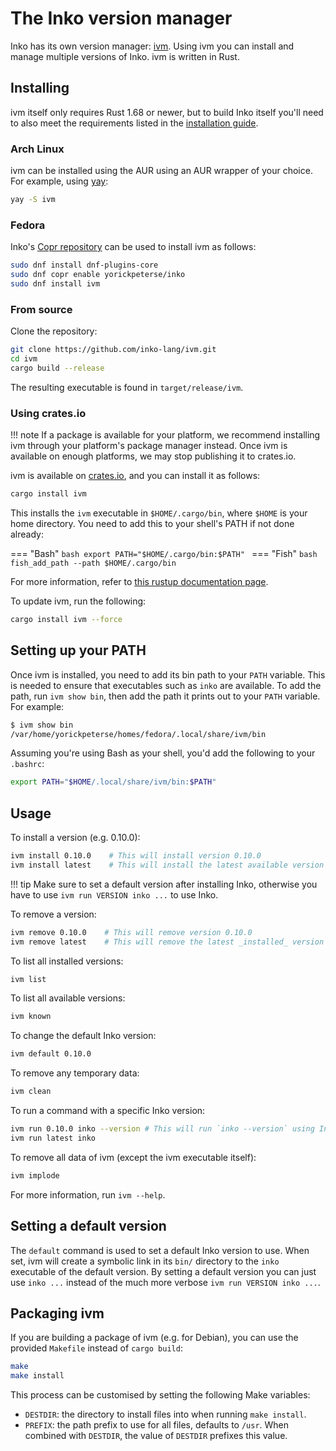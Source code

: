 # The Inko version manager

Inko has its own version manager: [ivm](https://github.com/inko-lang/ivm).
Using ivm you can install and manage multiple versions of Inko. ivm is written
in Rust.

## Installing

ivm itself only requires Rust 1.68 or newer, but to build Inko itself you'll
need to also meet the requirements listed in the [installation
guide](installation.md).

### Arch Linux

ivm can be installed using the AUR using an AUR wrapper of your choice. For
example, using [yay](https://github.com/Jguer/yay):

```bash
yay -S ivm
```

### Fedora

Inko's [Copr repository](https://copr.fedorainfracloud.org/coprs/yorickpeterse/inko/)
can be used to install ivm as follows:

```bash
sudo dnf install dnf-plugins-core
sudo dnf copr enable yorickpeterse/inko
sudo dnf install ivm
```

### From source

Clone the repository:

```bash
git clone https://github.com/inko-lang/ivm.git
cd ivm
cargo build --release
```

The resulting executable is found in `target/release/ivm`.

### Using crates.io

!!! note
    If a package is available for your platform, we recommend installing ivm
    through your platform's package manager instead. Once ivm is available on
    enough platforms, we may stop publishing it to crates.io.

ivm is available on [crates.io](https://crates.io/), and you can install it as
follows:

```bash
cargo install ivm
```

This installs the `ivm` executable in `$HOME/.cargo/bin`, where `$HOME` is your
home directory. You need to add this to your shell's PATH if not done already:

=== "Bash"
    ```bash
    export PATH="$HOME/.cargo/bin:$PATH"
    ```
=== "Fish"
    ```bash
    fish_add_path --path $HOME/.cargo/bin
    ```

For more information, refer to [this rustup documentation
page](https://rust-lang.github.io/rustup/installation/index.html).

To update ivm, run the following:

```bash
cargo install ivm --force
```

## Setting up your PATH

Once ivm is installed, you need to add its bin path to your `PATH` variable.
This is needed to ensure that executables such as `inko` are available. To add
the path, run `ivm show bin`, then add the path it prints out to your `PATH`
variable. For example:

```bash
$ ivm show bin
/var/home/yorickpeterse/homes/fedora/.local/share/ivm/bin
```

Assuming you're using Bash as your shell, you'd add the following to your
`.bashrc`:

```bash
export PATH="$HOME/.local/share/ivm/bin:$PATH"
```

## Usage

To install a version (e.g. 0.10.0):

```bash
ivm install 0.10.0    # This will install version 0.10.0
ivm install latest    # This will install the latest available version
```

!!! tip
    Make sure to set a default version after installing Inko, otherwise you have
    to use `ivm run VERSION inko ...` to use Inko.

To remove a version:

```bash
ivm remove 0.10.0    # This will remove version 0.10.0
ivm remove latest    # This will remove the latest _installed_ version
```

To list all installed versions:

```bash
ivm list
```

To list all available versions:

```bash
ivm known
```

To change the default Inko version:

```bash
ivm default 0.10.0
```

To remove any temporary data:

```bash
ivm clean
```

To run a command with a specific Inko version:

```bash
ivm run 0.10.0 inko --version # This will run `inko --version` using Inko 0.10.0
ivm run latest inko
```

To remove all data of ivm (except the ivm executable itself):

```bash
ivm implode
```

For more information, run `ivm --help`.

## Setting a default version

The `default` command is used to set a default Inko version to use. When set,
ivm will create a symbolic link in its `bin/` directory to the `inko` executable
of the default version. By setting a default version you can just use `inko ...`
instead of the much more verbose `ivm run VERSION inko ...`.

## Packaging ivm

If you are building a package of ivm (e.g. for Debian), you can use the provided
`Makefile` instead of `cargo build`:

```bash
make
make install
```

This process can be customised by setting the following Make variables:

- `DESTDIR`: the directory to install files into when running `make install`.
- `PREFIX`: the path prefix to use for all files, defaults to `/usr`. When
  combined with `DESTDIR`, the value of `DESTDIR` prefixes this value.

